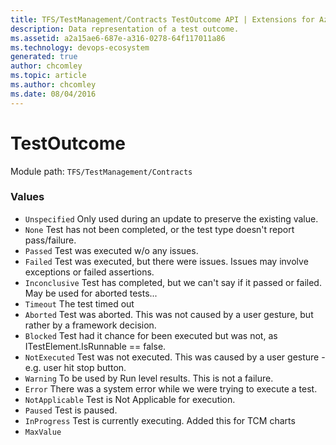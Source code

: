 ```yaml
---
title: TFS/TestManagement/Contracts TestOutcome API | Extensions for Azure DevOps Services
description: Data representation of a test outcome.
ms.assetid: a2a15ae6-687e-a316-0278-64f117011a86
ms.technology: devops-ecosystem
generated: true
author: chcomley
ms.topic: article
ms.author: chcomley
ms.date: 08/04/2016
---
```


# TestOutcome

Module path: `TFS/TestManagement/Contracts`

### Values

* `Unspecified` Only used during an update to preserve the existing value.
* `None` Test has not been completed, or the test type doesn't report pass/failure.
* `Passed` Test was executed w/o any issues.
* `Failed` Test was executed, but there were issues. Issues may involve exceptions or failed assertions.
* `Inconclusive` Test has completed, but we can&#x27;t say if it passed or failed. May be used for aborted tests...
* `Timeout` The test timed out
* `Aborted` Test was aborted. This was not caused by a user gesture, but rather by a framework decision.
* `Blocked` Test had it chance for been executed but was not, as ITestElement.IsRunnable == false.
* `NotExecuted` Test was not executed. This was caused by a user gesture - e.g. user hit stop button.
* `Warning` To be used by Run level results. This is not a failure.
* `Error` There was a system error while we were trying to execute a test.
* `NotApplicable` Test is Not Applicable for execution.
* `Paused` Test is paused.
* `InProgress` Test is currently executing. Added this for TCM charts
* `MaxValue`
